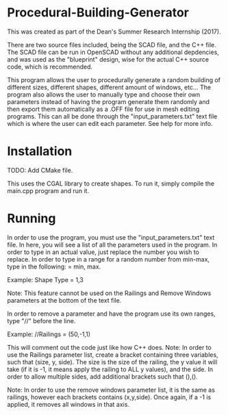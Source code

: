# Procedural-Building-Generator

This was created as part of the Dean's Summer Research Internship (2017). 

There are two source files included, being the SCAD file, and the C++ file. The SCAD file can be run in OpenSCAD without any additional depdencies, and was used as the "blueprint" design, wise for the actual C++ source code, which is recommended.

This program allows the user to procedurally generate a
random building of different sizes, different shapes,
different amount of windows, etc... The program also allows
the user to manually type and choose their own parameters
instead of having the program generate them randomly and then
export them automatically as a .OFF file for use in mesh editing
programs. This can all be done through the "input_parameters.txt"
text file which is where the user can edit each parameter. See help
for more info.

# Installation

TODO: Add CMake file.

This uses the CGAL library to create shapes. To run it, simply compile the main.cpp program and run it.

# Running

 
In order to use the program, you must use the "input_parameters.txt"
text file. In here, you will see a list of all the parameters used
in the program. In order to type in an actual value, just replace
the number you wish to replace. In order to type in a range for a random
number from min-max, type in the following: = min, max.

Example: Shape Type = 1,3

Note: This feature cannot be used on the Railings and Remove Windows parameters
at the bottom of the text file.

In order to remove a parameter and have the program use its own ranges,
type "//" before the line.

Example: //Railings = (50,-1,1)

This will comment out the code just like how C++ does.
Note: In order to use the Railings parameter list, create a bracket
containing three variables, such that (size, y, side). The size is the
size of the railing, the y value it will take (if it is -1, it means apply
the railing to ALL y values), and the side. In order to allow multiple sides,
add additional brackets such that (),().

Note: In order to use the remove windows parameter list, it is the same as
railings, however each brackets contains (x,y,side). Once again, if a -1 is
applied, it removes all windows in that axis.
